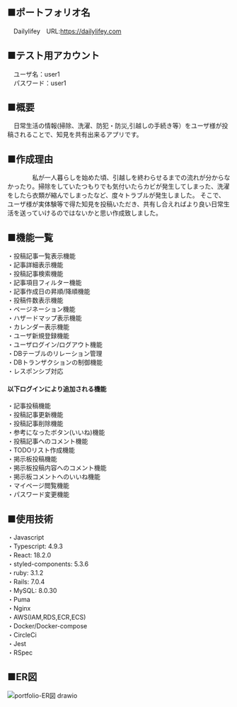 ## ■ポートフォリオ名
　Dailylifey　URL:https://dailylifey.com

## ■テスト用アカウント
　ユーザ名：user1  
　パスワード：user1
 
## ■概要
　日常生活の情報(掃除、洗濯、防犯・防災,引越しの手続き等）をユーザ様が投稿されることで、知見を共有出来るアプリです。
 
## ■作成理由
　　　　私が一人暮らしを始めた頃、引越しを終わらせるまでの流れが分からなかったり。掃除をしていたつもりでも気付いたらカビが発生してしまった、洗濯をしたら衣類が縮んでしまったなど、度々トラブルが発生しました。    そこで、ユーザ様が実体験等で得た知見を投稿いただき、共有し合えればより良い日常生活を送っていけるのではないかと思い作成致しました。

## ■機能一覧
・投稿記事一覧表示機能  
・記事詳細表示機能  
・投稿記事検索機能  
・記事項目フィルター機能  
・記事作成日の昇順/降順機能  
・投稿件数表示機能  
・ページネーション機能  
・ハザードマップ表示機能  
・カレンダー表示機能　  
・ユーザ新規登録機能  
・ユーザログイン/ログアウト機能  
・DBテーブルのリレーション管理  
・DBトランザクションの制御機能  
・レスポンシブ対応  
#### 以下ログインにより追加される機能  
・記事投稿機能  
・投稿記事更新機能  
・投稿記事削除機能  
・参考になったボタン(いいね)機能  
・投稿記事へのコメント機能  
・TODOリスト作成機能  
・掲示板投稿機能  
・掲示板投稿内容へのコメント機能  
・掲示板コメントへのいいね機能  
・マイページ閲覧機能  
・パスワード変更機能  

## ■使用技術
・Javascript  
・Typescript: 4.9.3  
・React: 18.2.0  
・styled-components: 5.3.6  
・ruby: 3.1.2  
・Rails: 7.0.4  
・MySQL: 8.0.30  
・Puma  
・Nginx  
・AWS(IAM,RDS,ECR,ECS)  
・Docker/Docker-compose  
・CircleCi  
・Jest  
・RSpec  

## ■ER図
![portfolio-ER図 drawio](https://user-images.githubusercontent.com/108403430/205438121-6c75e90e-fd66-48a3-b0f5-3cb9c083be09.png)




